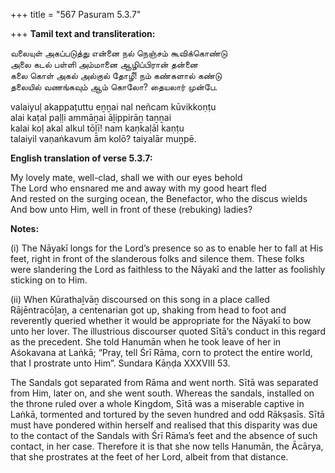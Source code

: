 +++
title = "567 Pasuram 5.3.7"

+++
**Tamil text and transliteration:**

வலையுள் அகப்படுத்து என்னை நல் நெஞ்சம் கூவிக்கொண்டு  
அலை கடல் பள்ளி அம்மானை ஆழிப்பிரான் தன்னை  
கலை கொள் அகல் அல்குல் தோழீ! நம் கண்களால் கண்டு  
தலையில் வணங்கவும் ஆம் கொலோ? தையலார் முன்பே.

valaiyuḷ akappaṭuttu eṉṉai nal neñcam kūvikkoṇṭu  
alai kaṭal paḷḷi ammāṉai āḻippirāṉ taṉṉai  
kalai koḷ akal alkul tōḻī! nam kaṇkaḷāl kaṇṭu  
talaiyil vaṇaṅkavum ām kolō? taiyalār muṉpē.

**English translation of verse 5.3.7:**

My lovely mate, well-clad, shall we with our eyes behold  
The Lord who ensnared me and away with my good heart fled  
And rested on the surging ocean, the Benefactor, who the discus wields  
And bow unto Him, well in front of these (rebuking) ladies?

**Notes:**

\(i\) The Nāyakī longs for the Lord’s presence so as to enable her to fall at His feet, right in front of the slanderous folks and silence them. These folks were slandering the Lord as faithless to the Nāyakī and the latter as foolishly sticking on to Him.

\(ii\) When Kūrathaḻvāṉ discoursed on this song in a place called Rājēntracōḻaṉ, a centenarian got up, shaking from head to foot and reverently queried whether it would be appropriate for the Nāyakī to bow unto her lover. The illustrious discourser quoted Sītā’s conduct in this regard as the precedent. She told Hanumān when he took leave of her in Aśokavana at Laṅkā; “Pray, tell Śrī Rāma, corn to protect the entire world, that I prostrate unto Him”. Sundara Kāṇḍa XXXVIII 53.

The Sandals got separated from Rāma and went north. Sītā was separated from Him, later on, and she went south. Whereas the sandals, installed on the throne ruled over a whole Kingdom, Sītā was a miserable captive in Laṅkā, tormented and tortured by the seven hundred and odd Rākṣasīs. Sītā must have pondered within herself and realised that this disparity was due to the contact of the Sandals with Śrī Rāma’s feet and the absence of such contact, in her case. Therefore it is that she now tells Hanumān, the Ācārya, that she prostrates at the feet of her Lord, albeit from that distance.


